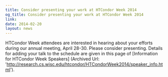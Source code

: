 ```yaml
---
title: Consider presenting your work at HTCondor Week 2014
og_title: Consider presenting your work at HTCondor Week 2014
link: 
date: 2014-02-20
layout: news
---
```


HTCondor Week attendees are interested in hearing about your efforts during our annual meeting, April 28-30. Please consider presenting. Details for adding your talk to the schedule are given in this page of [Information for HTCondor Week Speakers] (Archived Url: 'http://research.cs.wisc.edu/htcondor/HTCondorWeek2014/speaker_info.html'). 
